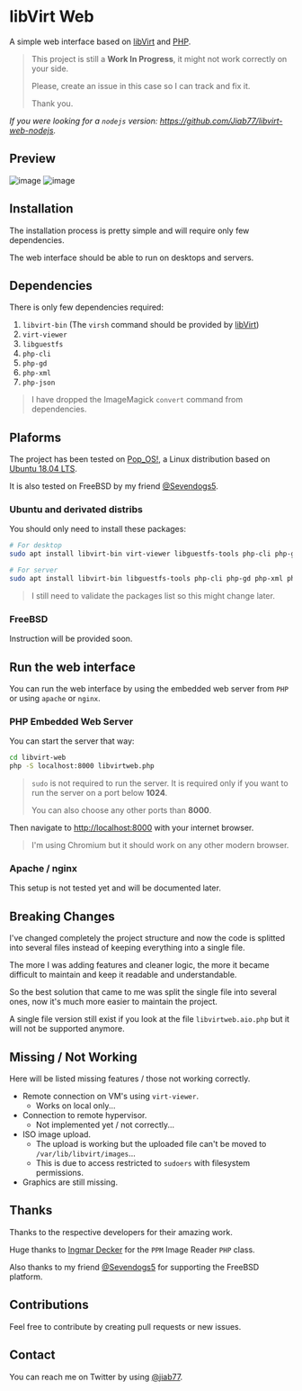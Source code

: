 # libVirt Web

A simple web interface based on [libVirt](https://libvirt.org/) and [PHP](https://www.php.net/).

> This project is still a **Work In Progress**, it might not work correctly on your side.
>
> Please, create an issue in this case so I can track and fix it.
>
> Thank you.

_If you were looking for a `nodejs` version: <https://github.com/Jiab77/libvirt-web-nodejs>._

## Preview

![image](https://user-images.githubusercontent.com/9881407/66279294-ed9eb480-e8b0-11e9-8382-c6fa65313ee0.png)
![image](https://user-images.githubusercontent.com/9881407/66279362-4b330100-e8b1-11e9-9b65-b78164269978.png)

## Installation

The installation process is pretty simple and will require only few dependencies.

The web interface should be able to run on desktops and servers.

## Dependencies

There is only few dependencies required:

1. `libvirt-bin` (The `virsh` command should be provided by [libVirt](https://libvirt.org/))
2. `virt-viewer`
3. `libguestfs`
4. `php-cli`
5. `php-gd`
6. `php-xml`
7. `php-json`

> I have dropped the ImageMagick `convert` command from dependencies.

## Plaforms

The project has been tested on [Pop_OS!](https://system76.com/pop), a Linux distribution based on [Ubuntu 18.04 LTS](https://wiki.ubuntu.com/BionicBeaver/ReleaseNotes).

It is also tested on FreeBSD by my friend [@Sevendogs5](https://twitter.com/Sevendogs5).

### Ubuntu and derivated distribs

You should only need to install these packages:

```bash
# For desktop
sudo apt install libvirt-bin virt-viewer libguestfs-tools php-cli php-gd php-xml php-json

# For server
sudo apt install libvirt-bin libguestfs-tools php-cli php-gd php-xml php-json
```

> I still need to validate the packages list so this might change later.

### FreeBSD

Instruction will be provided soon.

## Run the web interface

You can run the web interface by using the embedded web server from `PHP` or using `apache` or `nginx`.

### PHP Embedded Web Server

You can start the server that way:

```bash
cd libvirt-web
php -S localhost:8000 libvirtweb.php
```

> `sudo` is not required to run the server. It is required only if you want to run the server on a port below **1024**.
>
> You can also choose any other ports than **8000**.

Then navigate to [http://localhost:8000](http://localhost:8000) with your internet browser.

> I'm using Chromium but it should work on any other modern browser.

### Apache / nginx

This setup is not tested yet and will be documented later.

## Breaking Changes

I've changed completely the project structure and now the code is splitted into several files instead of keeping everything into a single file.

The more I was adding features and cleaner logic, the more it became difficult to maintain and keep it readable and understandable.

So the best solution that came to me was split the single file into several ones, now it's much more easier to maintain the project.

A single file version still exist if you look at the file `libvirtweb.aio.php` but it will not be supported anymore.

## Missing / Not Working

Here will be listed missing features / those not working correctly.

* Remote connection on VM's using `virt-viewer`.
  * Works on local only...
* Connection to remote hypervisor.
  * Not implemented yet / not correctly...
* ISO image upload.
  * The upload is working but the uploaded file can't be moved to `/var/lib/libvirt/images`...
  * This is due to access restricted to `sudoers` with filesystem permissions.
* Graphics are still missing.

## Thanks

Thanks to the respective developers for their amazing work.

Huge thanks to [Ingmar Decker](http://www.webdecker.de) for the `PPM` Image Reader `PHP` class.

Also thanks to my friend [@Sevendogs5](https://twitter.com/Sevendogs5) for supporting the FreeBSD platform.

## Contributions

Feel free to contribute by creating pull requests or new issues.

## Contact

You can reach me on Twitter by using [@jiab77](https://twitter.com/jiab77).
